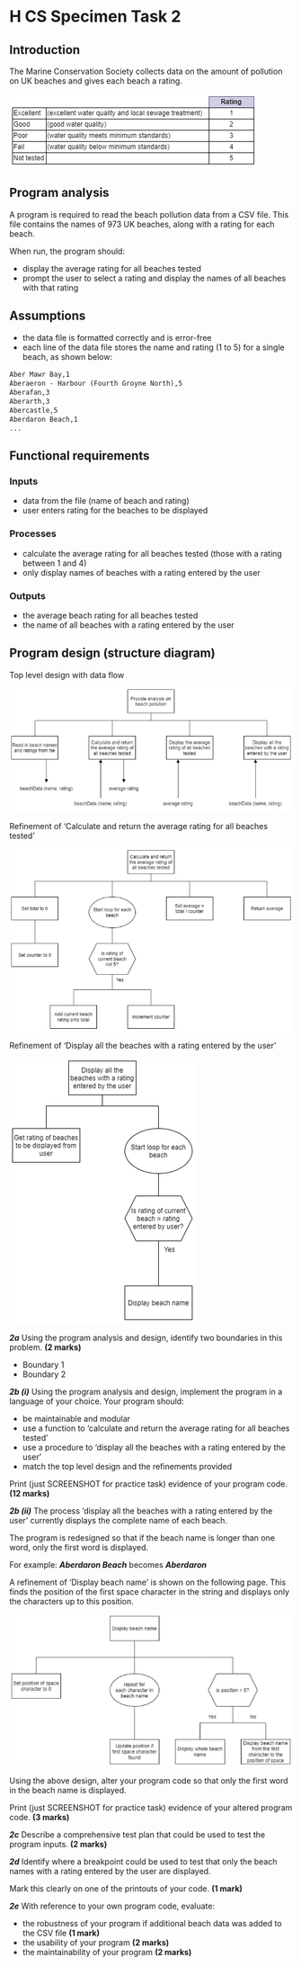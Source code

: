 # H CS Specimen Task 2

## Introduction

The Marine Conservation Society collects data on the amount of pollution on UK beaches and gives each beach a rating.

![Ratings](assets/ratings.png)

## Program analysis

A program is required to read the beach pollution data from a CSV file.
This file contains the names of 973 UK beaches, along with a rating for each beach.

When run, the program should:
* display the average rating for all beaches tested
* prompt the user to select a rating and display the names of all beaches with that rating

## Assumptions

* the data file is formatted correctly and is error-free
* each line of the data file stores the name and rating (1 to 5) for a single beach, as shown below:

```
Aber Mawr Bay,1  
Aberaeron - Harbour (Fourth Groyne North),5  
Aberafan,3  
Aberarth,3  
Abercastle,5  
Aberdaron Beach,1   
...
```

## Functional requirements

### Inputs
* data from the file (name of beach and rating)
* user enters rating for the beaches to be displayed

### Processes
* calculate the average rating for all beaches tested (those with a rating between 1 and 4)
* only display names of beaches with a rating entered by the user

### Outputs
* the average beach rating for all beaches tested
* the name of all beaches with a rating entered by the user

## Program design (structure diagram)

Top level design with data flow

![Top level design](assets/top.png)

Refinement of ‘Calculate and return the average rating for all beaches tested’

![Calculate average function](assets/average.png)

Refinement of ‘Display all the beaches with a rating entered by the user’

![Dsiplay beaches procedure](assets/display1.png)

___2a___ Using the program analysis and design, identify two boundaries in this problem. __(2 marks)__

* Boundary 1
* Boundary 2

___2b (i)___ Using the program analysis and design, implement the program in a language of your choice. Your program should:
* be maintainable and modular
* use a function to ‘calculate and return the average rating for all beaches tested’
* use a procedure to ‘display all the beaches with a rating entered by the user’
* match the top level design and the refinements provided

Print (just SCREENSHOT for practice task) evidence of your program code. __(12 marks)__

___2b (ii)___ The process ‘display all the beaches with a rating entered by the user’ currently
displays the complete name of each beach.

The program is redesigned so that if the beach name is longer than one word, only the first word is displayed.

For example: ___Aberdaron Beach___ becomes ___Aberdaron___

A refinement of ‘Display beach name’ is shown on the following page. This finds the position of the first space character in the string and displays only the characters up to this position.

![Image missing](assets/display2.png)

Using the above design, alter your program code so that only the first word in the beach name is displayed.

Print (just SCREENSHOT for practice task) evidence of your altered program code. __(3 marks)__

___2c___ Describe a comprehensive test plan that could be used to test the program inputs. __(2 marks)__

___2d___ Identify where a breakpoint could be used to test that only the beach names with a rating entered by the user are displayed.

Mark this clearly on one of the printouts of your code. __(1 mark)__

___2e___ With reference to your own program code, evaluate:
* the robustness of your program if additional beach data was added to the CSV file __(1 mark)__
* the usability of your program __(2 marks)__
* the maintainability of your program __(2 marks)__